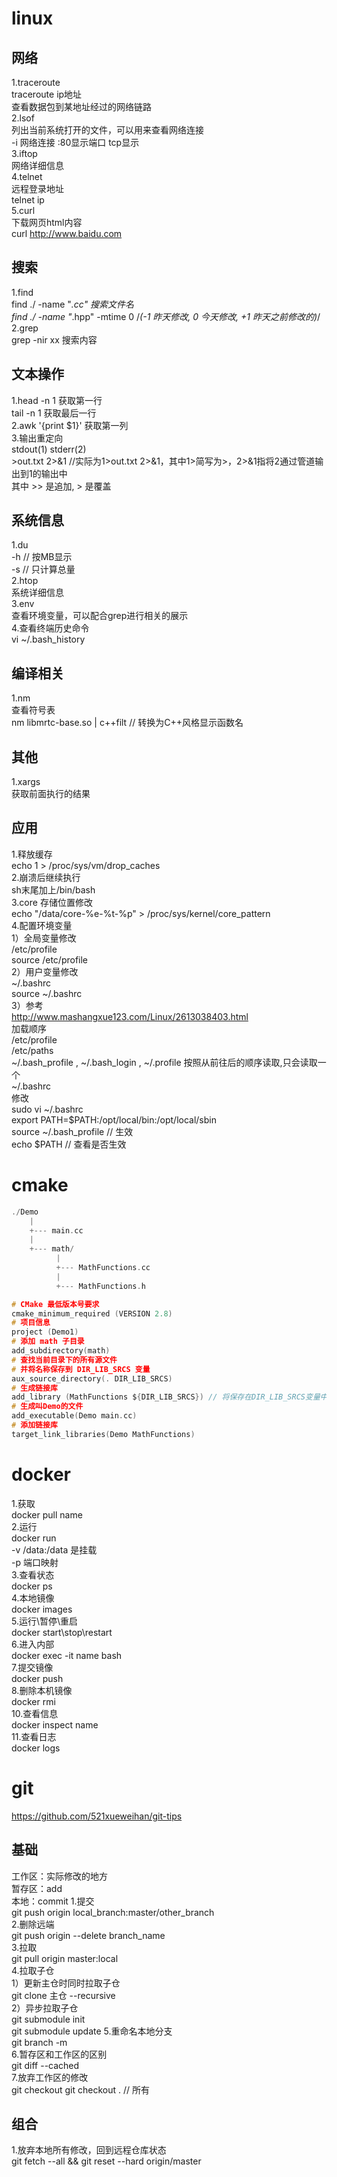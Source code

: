 # linux

## 网络

1.traceroute  
traceroute ip地址  
查看数据包到某地址经过的网络链路  
2.lsof   
列出当前系统打开的文件，可以用来查看网络连接  
-i 网络连接 :80显示端口 tcp显示  
3.iftop  
网络详细信息  
4.telnet  
远程登录地址  
telnet ip  
5.curl  
下载网页html内容  
curl http://www.baidu.com  

## 搜索

1.find  
find ./ -name "*.cc" 搜索文件名  
find ./ -name "*.hpp" -mtime 0 /*(-1 昨天修改, 0 今天修改, +1 昨天之前修改的)*/  
2.grep  
grep -nir xx 搜索内容  

## 文本操作

1.head -n 1 获取第一行  
  tail -n 1 获取最后一行  
2.awk '{print $1}' 获取第一列  
3.输出重定向  
stdout(1) stderr(2)  
\>out.txt 2>&1 //实际为1>out.txt 2>&1，其中1>简写为>，2>&1指将2通过管道输出到1的输出中  
其中 >> 是追加, > 是覆盖  

## 系统信息

1.du  
-h // 按MB显示  
-s // 只计算总量  
2.htop  
系统详细信息  
3.env  
查看环境变量，可以配合grep进行相关的展示  
4.查看终端历史命令  
vi ~/.bash_history  

## 编译相关

1.nm  
查看符号表  
nm libmrtc-base.so | c++filt // 转换为C++风格显示函数名  

## 其他

1.xargs  
获取前面执行的结果

## 应用

1.释放缓存  
echo 1 > /proc/sys/vm/drop_caches  
2.崩溃后继续执行  
sh末尾加上/bin/bash  
3.core 存储位置修改  
echo "/data/core-%e-%t-%p" > /proc/sys/kernel/core_pattern  
4.配置环境变量  
1）全局变量修改  
/etc/profile  
source /etc/profile  
2）用户变量修改  
~/.bashrc  
source ~/.bashrc  
3）参考  
<http://www.mashangxue123.com/Linux/2613038403.html>  
加载顺序  
/etc/profile  
/etc/paths  
~/.bash_profile , ~/.bash_login , ~/.profile 按照从前往后的顺序读取,只会读取一个  
~/.bashrc  
修改  
sudo vi ~/.bashrc  
export PATH=$PATH:/opt/local/bin:/opt/local/sbin  
source ~/.bash_profile // 生效  
echo $PATH // 查看是否生效

# cmake

```c
./Demo
    |
    +--- main.cc
    |
    +--- math/
          |
          +--- MathFunctions.cc
          |
          +--- MathFunctions.h

# CMake 最低版本号要求
cmake_minimum_required (VERSION 2.8)
# 项目信息
project (Demo1)
# 添加 math 子目录
add_subdirectory(math)
# 查找当前目录下的所有源文件
# 并将名称保存到 DIR_LIB_SRCS 变量
aux_source_directory(. DIR_LIB_SRCS)
# 生成链接库
add_library (MathFunctions ${DIR_LIB_SRCS}) // 将保存在DIR_LIB_SRCS变量中的文件都生成链接库
# 生成叫Demo的文件
add_executable(Demo main.cc)
# 添加链接库
target_link_libraries(Demo MathFunctions)
```

# docker

1.获取  
docker pull name  
2.运行  
docker run  
-v /data:/data 是挂载  
-p 端口映射  
3.查看状态  
docker ps  
4.本地镜像  
docker images  
5.运行\暂停\重启  
docker start\stop\restart  
6.进入内部  
docker exec -it name bash  
7.提交镜像  
docker push  
8.删除本机镜像  
docker rmi  
10.查看信息  
docker inspect name  
11.查看日志  
docker logs

# git

<https://github.com/521xueweihan/git-tips>  

## 基础

工作区：实际修改的地方  
暂存区：add  
本地：commit
1.提交  
git push origin local_branch:master/other_branch  
2.删除远端  
git push origin --delete branch_name  
3.拉取  
git pull origin master:local  
4.拉取子仓  
1）更新主仓时同时拉取子仓  
git clone 主仓 --recursive  
2）异步拉取子仓  
git submodule init  
git submodule update 
5.重命名本地分支  
git branch -m <new-branch-name>  
6.暂存区和工作区的区别  
git diff --cached  
7.放弃工作区的修改  
git checkout <file name>
git checkout . // 所有  
  
## 组合

1.放弃本地所有修改，回到远程仓库状态  
git fetch --all && git reset --hard origin/master  
